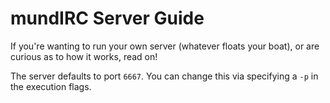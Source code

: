 # mundIRC Server Guide

If you're wanting to run your own server (whatever floats your boat), or are curious as to how it works, read on!

The server defaults to port `6667`. You can change this via specifying a `-p` in the execution flags.
